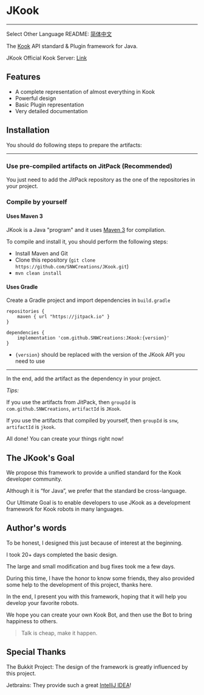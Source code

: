 # JKook

---

Select Other Language README: [简体中文](README_CN.md)

The [Kook](https://kookapp.cn) API standard & Plugin framework for Java.

JKook Official Kook Server: [Link](https://kook.top/aecCr6)

## Features

* A complete representation of almost everything in Kook
* Powerful design
* Basic Plugin representation
* Very detailed documentation

## Installation

You should do following steps to prepare the artifacts:

---

### Use pre-compiled artifacts on JitPack (Recommended)

You just need to add the JitPack repository as the one of the repositories in your project.

### Compile by yourself

#### Uses Maven 3

JKook is a Java "program" and it uses [Maven 3](https://maven.apache.org) for compilation.

To compile and install it, you should perform the following steps:
* Install Maven and Git
* Clone this repository (`git clone https://github.com/SNWCreations/JKook.git`)
* `mvn clean install`

#### Uses Gradle

Create a Gradle project and import dependencies in `build.gradle`

```
repositories {
    maven { url "https://jitpack.io" }
}

dependencies {
    implementation 'com.github.SNWCreations:JKook:{version}'
}
```

* `{version}` should be replaced with the version of the JKook API you need to use

---

In the end, add the artifact as the dependency in your project.

_Tips:_

If you use the artifacts from JitPack, then `groupId` is `com.github.SNWCreations`, `artifactId` is `JKook`.

If you use the artifacts that compiled by yourself, then `groupId` is `snw`, `artifactId` is `jkook`.

All done! You can create your things right now!

## The JKook's Goal

We propose this framework to provide a unified standard for the Kook developer community.

Although it is “for Java”, we prefer that the standard be cross-language.

Our Ultimate Goal is to enable developers to use JKook as a development framework for Kook robots in many languages.

## Author's words

To be honest, I designed this just because of interest at the beginning.

I took 20+ days completed the basic design.

The large and small modification and bug fixes took me a few days.

During this time, I have the honor to know some friends, they also provided some help to the development of this project, thanks here.

In the end, I present you with this framework, hoping that it will help you develop your favorite robots.

We hope you can create your own Kook Bot, and then use the Bot to bring happiness to others.

> Talk is cheap, make it happen.

## Special Thanks

The Bukkit Project: The design of the framework is greatly influenced by this project.

Jetbrains: They provide such a great [IntelliJ IDEA](https://www.jetbrains.com/idea)!
